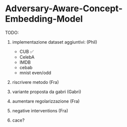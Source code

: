 # Adversary-Aware-Concept-Embedding-Model

TODO:

1. implementazione dataset aggiuntivi: (Phil)
   - CUB ✅
   - CelebA 
   - IMDB
   - cebab
   - mnist even/odd 

2. riscrivere metodo (Fra)

3. variante proposta da gabri (Gabri)

4. aumentare regolarizzazione (Fra)

5. negative interventions (Fra)

6. cace?
